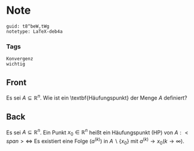 # Note
```
guid: t8^beW,tWg
notetype: LaTeX-deb4a
```

### Tags
```
Konvergenz
wichtig
```

## Front
Es sei $A \subseteq \mathbb{R}^n$. Wie ist ein \textbf{Häufungspunkt} der Menge $A$ definiert?

## Back
Es sei $A \subseteq \mathbb{R}^{n}$. Ein Punkt $x_{0} \in \mathbb{R}^{n}$ heißt ein Häufungspunkt (HP) von $A : <span>\Longleftrightarrow$ Es existiert eine Folge $\left(a^{(k)}\right)$ in $A \backslash\left\{x_{0}\right\}$ mit $a^{(k)} \rightarrow x_{0}(k \rightarrow \infty).$</span>
